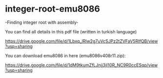 
# integer-root-emu8086

-Finding integer root with assembly-

You can find all details in this pdf file (written in turkish language)

https://drive.google.com/file/d/1Lbxq_lRlw2g7uVcSJPz2tZVFaV5RIfQB/view?usp=sharing



You can download emu8086 in here (emu8086v408r11.zip):

https://drive.google.com/file/d/1dM9tkumZfLJnjj3jI10R_NC9R0ccESqp/view?usp=sharing




